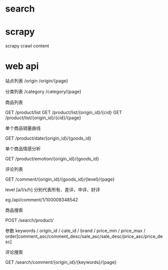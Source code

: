# search

# scrapy
scrapy crawl content


# web api

站点列表
/origin
/origin/{page}

分类列表
/category
/category/{page}

商品列表

GET /product/list
GET /product/list/{origin_id}/{cid}
GET /product/list/{origin_id}/{cid}/{page}


单个商品销量曲线

GET /product/date/{origin_id}/{goods_id}

单个商品情感分析

GET /product/emotion/{origin_id}/{goods_id}

评论列表

GET /comment/{origin_id}/{goods_id}/{level}/{page}

level [a/l/s/h] 分别代表所有、差评、中评、好评

eg./api/comment/1/100008348542

商品搜索

POST /search/product/

参数 keywords / origin_id / cate_id / brand / price_min / price_max
 / order[comment_asc/comment_desc/sale_asc/sale_desc/price_asc/price_desc]

评论搜索

GET /search/comment/{origin_id}/{keywords}/{page}
